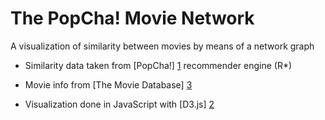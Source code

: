 The PopCha! Movie Network
=========================

A visualization of similarity between movies by means of a network graph

* Similarity data taken from [PopCha!] [1] recommender engine (R*)
* Movie info from [The Movie Database] [3] 
* Visualization done in JavaScript with [D3.js] [2]

  [1]: https://www.popcha.tv "PopCha!"
  [2]: http://d3js.org "D3.js"
  [3]: http://www.themoviedb.org/

